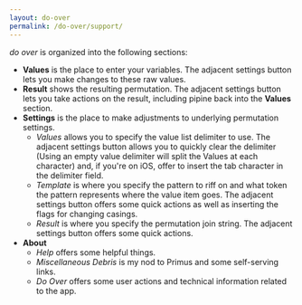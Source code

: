 ```yaml
---
layout: do-over
permalink: /do-over/support/
---
```


_do over_ is organized into the following sections:

- **Values** is the place to enter your variables. The adjacent settings button lets you make changes to these raw values.
- **Result** shows the resulting permutation. The adjacent settings button lets you take actions on the result, including pipine back into the **Values** section.
- **Settings** is the place to make adjustments to underlying permutation settings.
    - _Values_ allows you to specify the value list delimiter to use. The adjacent settings button allows you to quickly clear the delimiter (Using an empty value delimiter will split the Values at each character) and, if you're on iOS, offer to insert the tab character in the delimiter field.
    - _Template_ is where you specify the pattern to riff on and what token the pattern represents where the value item goes. The adjacent settings button offers some quick actions as well as inserting the flags for changing casings.
    - _Result_ is where you specify the permutation join string. The adjacent settings button offers some quick actions.
- **About**
    - _Help_ offers some helpful things.
    - _Miscellaneous Debris_ is my nod to Primus and some self-serving links.
    - _Do Over_ offers some user actions and technical information related to the app.
